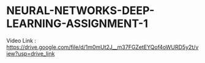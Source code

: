 # NEURAL-NETWORKS-DEEP-LEARNING-ASSIGNMENT-1
Video Link : https://drive.google.com/file/d/1m0mUt2J__m37FGZetEYQof4oWURD5y2t/view?usp=drive_link
